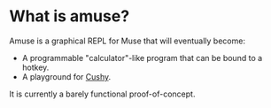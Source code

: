 # What is amuse?

Amuse is a graphical REPL for Muse that will eventually become:

- A programmable "calculator"-like program that can be bound to a hotkey.
- A playground for [Cushy][cushy].

It is currently a barely functional proof-of-concept.

[cushy]: https://github.com/khonsulabs/cushy
